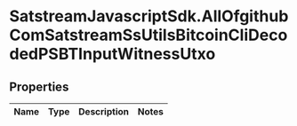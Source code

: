 # SatstreamJavascriptSdk.AllOfgithubComSatstreamSsUtilsBitcoinCliDecodedPSBTInputWitnessUtxo

## Properties
Name | Type | Description | Notes
------------ | ------------- | ------------- | -------------
